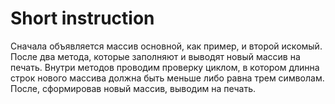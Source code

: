 # Short instruction 
Сначала объявляется массив основной, как пример, и второй искомый. 
После два метода, которые заполняют и выводят новый массив на печать. 
Внутри методов проводим проверку  циклом, 
в котором длинна строк нового массива должна быть меньше либо равна трем символам. 
После, сформировав новый массив, выводим на печать. 
